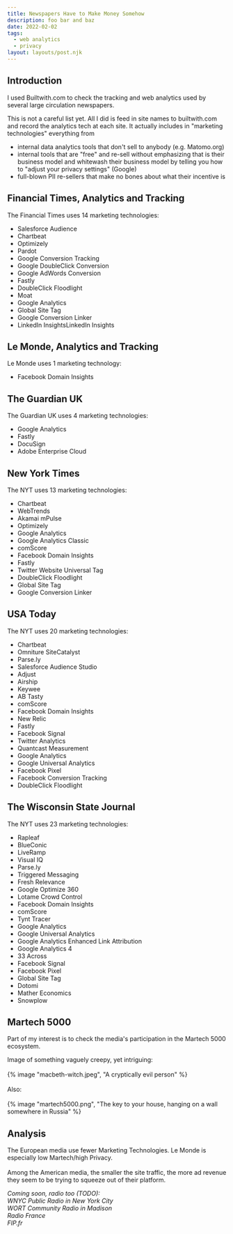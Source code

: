```yaml
---
title: Newspapers Have to Make Money Somehow
description: foo bar and baz
date: 2022-02-02
tags:
  - web analytics
  - privacy
layout: layouts/post.njk
---
```


## Introduction  
I used Builtwith.com to check the tracking and web analytics used by several large circulation newspapers.  
  
  
This is not a careful list yet. All I did is feed in site names to builtwith.com and record the analytics tech at each site. It actually includes in "marketing technologies" everything from 
- internal data analytics tools that don't sell to anybody (e.g. Matomo.org)  
- internal tools that are "free" and re-sell without emphasizing that is their business model and whitewash their business model by telling you how to "adjust your privacy settings" (Google)
- full-blown PII re-sellers that make no bones about what their incentive is


## Financial Times, Analytics and Tracking
The Financial Times uses 14 marketing technologies:  
* Salesforce Audience
* Chartbeat 
* Optimizely 
* Pardot 
* Google Conversion Tracking 
* Google DoubleClick Conversion 
* Google AdWords Conversion 
* Fastly 
* DoubleClick Floodlight 
* Moat 
* Google Analytics 
* Global Site Tag 
* Google Conversion Linker 
* LinkedIn InsightsLinkedIn Insights

## Le Monde, Analytics and Tracking
Le Monde uses 1 marketing technology:  
* Facebook Domain Insights

## The Guardian UK
The Guardian UK uses 4 marketing technologies:  

* Google Analytics
* Fastly  
* DocuSign 
* Adobe Enterprise Cloud  

## New York Times
The NYT uses 13 marketing technologies:  
* Chartbeat 
* WebTrends 
* Akamai mPulse 
* Optimizely 
* Google Analytics 
* Google Analytics Classic 
* comScore 
* Facebook Domain Insights 
* Fastly 
* Twitter Website Universal Tag
* DoubleClick Floodlight 
* Global Site Tag 
* Google Conversion Linker 


## USA Today
The NYT uses 20 marketing technologies:  
* Chartbeat 
* Omniture SiteCatalyst 
* Parse.ly 
* Salesforce Audience Studio 
* Adjust 
* Airship 
* Keywee 
* AB Tasty 
* comScore 
* Facebook Domain Insights 
* New Relic 
* Fastly 
* Facebook Signal 
* Twitter Analytics 
* Quantcast Measurement 
* Google Analytics 
* Google Universal Analytics 
* Facebook Pixel 
* Facebook Conversion Tracking 
* DoubleClick Floodlight 

## The Wisconsin State Journal
The NYT uses 23 marketing technologies:  
* Rapleaf 
* BlueConic 
* LiveRamp 
* Visual IQ 
* Parse.ly 
* Triggered Messaging 
* Fresh Relevance 
* Google Optimize 360 
* Lotame Crowd Control 
* Facebook Domain Insights 
* comScore 
* Tynt Tracer 
* Google Analytics 
* Google Universal Analytics 
* Google Analytics Enhanced Link Attribution 
* Google Analytics 4 
* 33 Across 
* Facebook Signal 
* Facebook Pixel 
* Global Site Tag 
* Dotomi 
* Mather Economics 
* Snowplow 

## Martech 5000
Part of my interest is to check the media's participation in the Martech 5000 ecosystem.
  
Image of something vaguely creepy, yet intriguing:  
<br/>
{% image "macbeth-witch.jpeg", "A cryptically evil person" %}  
<br/>
Also:   
<br/>
{% image "martech5000.png", "The key to your house, hanging on a wall somewhere in Russia" %}  

## Analysis
The European media use fewer Marketing Technologies.  Le Monde is especially low Martech/high Privacy.  
<br/>
Among the American media, the smaller the site traffic, the more ad revenue they seem to be trying to squeeze out of their platform.  
  
_Coming soon, radio too (TODO):  
WNYC Public Radio in New York City  
WORT Community Radio in Madison  
Radio France  
FIP.fr_  

